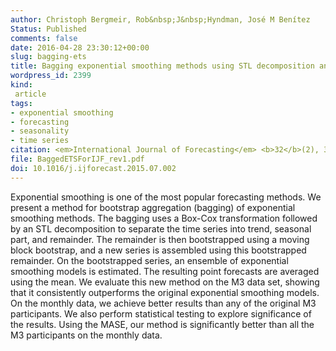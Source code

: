 ```yaml
---
author: Christoph Bergmeir, Rob&nbsp;J&nbsp;Hyndman, José M Benítez
Status: Published
comments: false
date: 2016-04-28 23:30:12+00:00
slug: bagging-ets
title: Bagging exponential smoothing methods using STL decomposition and Box-Cox transformation
wordpress_id: 2399
kind:
 article
tags:
- exponential smoothing
- forecasting
- seasonality
- time series
citation: <em>International Journal of Forecasting</em> <b>32</b>(2), 303-312
file: BaggedETSForIJF_rev1.pdf
doi: 10.1016/j.ijforecast.2015.07.002
---
```



Exponential smoothing is one of the most popular forecasting methods. We present a method for bootstrap aggregation (bagging) of exponential smoothing methods. The bagging uses a Box-Cox transformation followed by an STL decomposition to separate the time series into trend, seasonal part, and remainder. The remainder is then bootstrapped using a moving block bootstrap, and a new series is assembled using this bootstrapped remainder. On the bootstrapped series, an ensemble of exponential smoothing models is estimated. The resulting point forecasts are averaged using the mean. We evaluate this new method on the M3 data set, showing that it consistently outperforms the original exponential smoothing models. On the monthly data, we achieve better results than any of the original M3 participants. We also perform statistical testing to explore significance of the results. Using the MASE, our method is significantly better than all the M3 participants on the monthly data.

